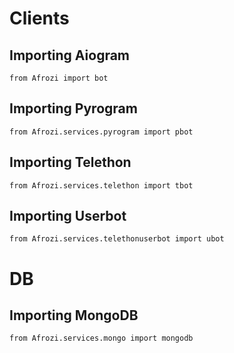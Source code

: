 # Clients
## Importing Aiogram
```python3
from Afrozi import bot
```

## Importing Pyrogram
```python3
from Afrozi.services.pyrogram import pbot
```
## Importing Telethon
```python3
from Afrozi.services.telethon import tbot
```
## Importing Userbot
```python3
from Afrozi.services.telethonuserbot import ubot
```

# DB
## Importing MongoDB
```python3
from Afrozi.services.mongo import mongodb
```
